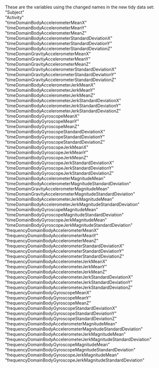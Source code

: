 These are the variables using the changed names in the new tidy data set:
"Subject"                                                       
"Activity"                                                      
"timeDomainBodyAccelerometerMeanX"                              
"timeDomainBodyAccelerometerMeanY"                              
"timeDomainBodyAccelerometerMeanZ"                              
"timeDomainBodyAccelerometerStandardDeviationX"                 
"timeDomainBodyAccelerometerStandardDeviationY"                 
"timeDomainBodyAccelerometerStandardDeviationZ"                 
"timeDomainGravityAccelerometerMeanX"                           
"timeDomainGravityAccelerometerMeanY"                           
"timeDomainGravityAccelerometerMeanZ"                           
"timeDomainGravityAccelerometerStandardDeviationX"              
"timeDomainGravityAccelerometerStandardDeviationY"              
"timeDomainGravityAccelerometerStandardDeviationZ"              
"timeDomainBodyAccelerometerJerkMeanX"                          
"timeDomainBodyAccelerometerJerkMeanY"                          
"timeDomainBodyAccelerometerJerkMeanZ"                          
"timeDomainBodyAccelerometerJerkStandardDeviationX"             
"timeDomainBodyAccelerometerJerkStandardDeviationY"             
"timeDomainBodyAccelerometerJerkStandardDeviationZ"             
"timeDomainBodyGyroscopeMeanX"                                  
"timeDomainBodyGyroscopeMeanY"                                  
"timeDomainBodyGyroscopeMeanZ"                                  
"timeDomainBodyGyroscopeStandardDeviationX"                     
"timeDomainBodyGyroscopeStandardDeviationY"                     
"timeDomainBodyGyroscopeStandardDeviationZ"                     
"timeDomainBodyGyroscopeJerkMeanX"                              
"timeDomainBodyGyroscopeJerkMeanY"                              
"timeDomainBodyGyroscopeJerkMeanZ"                              
"timeDomainBodyGyroscopeJerkStandardDeviationX"                 
"timeDomainBodyGyroscopeJerkStandardDeviationY"                 
"timeDomainBodyGyroscopeJerkStandardDeviationZ"                 
"timeDomainBodyAccelerometerMagnitudeMean"                      
"timeDomainBodyAccelerometerMagnitudeStandardDeviation"         
"timeDomainGravityAccelerometerMagnitudeMean"                   
"timeDomainGravityAccelerometerMagnitudeStandardDeviation"      
"timeDomainBodyAccelerometerJerkMagnitudeMean"                  
"timeDomainBodyAccelerometerJerkMagnitudeStandardDeviation"     
"timeDomainBodyGyroscopeMagnitudeMean"                          
"timeDomainBodyGyroscopeMagnitudeStandardDeviation"             
"timeDomainBodyGyroscopeJerkMagnitudeMean"                      
"timeDomainBodyGyroscopeJerkMagnitudeStandardDeviation"         
"frequencyDomainBodyAccelerometerMeanX"                         
"frequencyDomainBodyAccelerometerMeanY"                         
"frequencyDomainBodyAccelerometerMeanZ"                         
"frequencyDomainBodyAccelerometerStandardDeviationX"            
"frequencyDomainBodyAccelerometerStandardDeviationY"            
"frequencyDomainBodyAccelerometerStandardDeviationZ"                          
"frequencyDomainBodyAccelerometerJerkMeanX"                     
"frequencyDomainBodyAccelerometerJerkMeanY"                     
"frequencyDomainBodyAccelerometerJerkMeanZ"                     
"frequencyDomainBodyAccelerometerJerkStandardDeviationX"        
"frequencyDomainBodyAccelerometerJerkStandardDeviationY"        
"frequencyDomainBodyAccelerometerJerkStandardDeviationZ"                 
"frequencyDomainBodyGyroscopeMeanX"                             
"frequencyDomainBodyGyroscopeMeanY"                             
"frequencyDomainBodyGyroscopeMeanZ"                             
"frequencyDomainBodyGyroscopeStandardDeviationX"                
"frequencyDomainBodyGyroscopeStandardDeviationY"                
"frequencyDomainBodyGyroscopeStandardDeviationZ"                                   
"frequencyDomainBodyAccelerometerMagnitudeMean"                 
"frequencyDomainBodyAccelerometerMagnitudeStandardDeviation"    
"frequencyDomainBodyAccelerometerJerkMagnitudeMean"             
"frequencyDomainBodyAccelerometerJerkMagnitudeStandardDeviation"    
"frequencyDomainBodyGyroscopeMagnitudeMean"                     
"frequencyDomainBodyGyroscopeMagnitudeStandardDeviation"        
"frequencyDomainBodyGyroscopeJerkMagnitudeMean"                 
"frequencyDomainBodyGyroscopeJerkMagnitudeStandardDeviation"    
